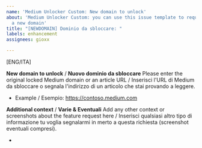 ```yaml
---
name: 'Medium Unlocker Custom: New domain to unlock'
about: 'Medium Unlocker Custom: you can use this issue template to request to unlock
  a new domain'
title: "[NEWDOMAIN] Dominio da sbloccare: "
labels: enhancement
assignees: gioxx

---
```


[ENG/ITA]

**New domain to unlock** / **Nuovo dominio da sbloccare**
Please enter the original locked Medium domain or an article URL / Inserisci l'URL di Medium da sbloccare o segnala l'indirizzo di un articolo che stai provando a leggere.

- Example / Esempio: https://contoso.medium.com

**Additional context** / **Varie & Eventuali**
Add any other context or screenshots about the feature request here / Inserisci qualsiasi altro tipo di informazione tu voglia segnalarmi in merto a questa richiesta (screenshot eventuali compresi).

-
